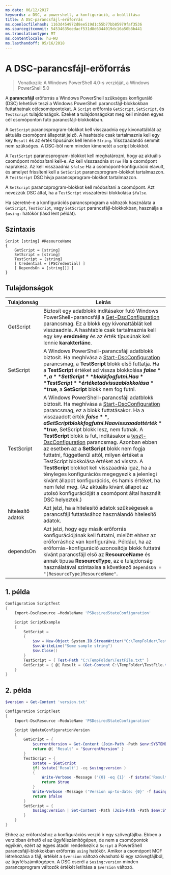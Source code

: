 ```yaml
---
ms.date: 06/12/2017
keywords: a DSC, a powershell, a konfiguráció, a beállítása
title: A DSC-parancsfájl-erőforrás
ms.openlocfilehash: 1163d454972d8ee519d1c55b77bb85979faf3536
ms.sourcegitcommit: 54534635eedacf531d8d6344019dc16a50b8b441
ms.translationtype: MT
ms.contentlocale: hu-HU
ms.lasthandoff: 05/16/2018
---
```

# <a name="dsc-script-resource"></a>A DSC-parancsfájl-erőforrás


> Vonatkozik: A Windows PowerShell 4.0-s verzióját, a Windows PowerShell 5.0

A **parancsfájl** erőforrás a Windows PowerShell szükséges konfiguráló (DSC) lehetővé teszi a Windows PowerShell parancsfájl-blokkokban futtathatnak célcsomópontokat. A `Script` erőforrás `GetScript`, `SetScript`, és `TestScript` tulajdonságok. Ezeket a tulajdonságokat meg kell minden egyes cél csomóponton futó parancsfájl-blokkokban.

A `GetScript` parancsprogram-blokkot kell visszaadnia egy kivonattáblát az aktuális csomópont állapotát jelző. A hashtable csak tartalmaznia kell egy key `Result` és az érték típusúnak kell lennie `String`. Visszaadandó semmit nem szükséges. A DSC-ből nem minden kimenetét a script blokkból.

A `TestScript` parancsprogram-blokkot kell meghatározni, hogy az aktuális csomópont módosítani kell-e. Az kell visszaadnia `$true` Ha a csomópont naprakész. Az kell visszaadnia `$false` Ha a csomópont-konfiguráció elavult, és amelyet frissíteni kell a `SetScript` parancsprogram-blokkot tartalmazzon. A `TestScript` DSC hívja parancsprogram-blokkot tartalmazzon.

A `SetScript` parancsprogram-blokkot kell módosítani a csomópont. Azt nevezzük DSC által, ha a `TestScript` visszatérési blokkolása `$false`.

Ha szeretné-e a konfigurációs parancsprogram a változók használata a `GetScript`, `TestScript`, vagy `SetScript` parancsfájl-blokkokban, használja a `$using:` hatókör (lásd lent példát).


## <a name="syntax"></a>Szintaxis

```
Script [string] #ResourceName
{
    GetScript = [string]
    SetScript = [string]
    TestScript = [string]
    [ Credential = [PSCredential] ]
    [ DependsOn = [string[]] ]
}
```

## <a name="properties"></a>Tulajdonságok

|  Tulajdonság  |  Leírás   |
|---|---|
| GetScript| Biztosít egy adatblokk indításakor futó Windows PowerShell-parancsfájl a [Get-DscConfiguration](https://technet.microsoft.com/library/dn407379.aspx) parancsmag. Ez a blokk egy kivonattáblát kell visszaadnia. A hashtable csak tartalmaznia kell egy key **eredmény** és az érték típusúnak kell lennie **karakterlánc**.|
| SetScript| A Windows PowerShell-parancsfájl adatblokk biztosít. Ha meghívása a [Start-DscConfiguration](https://technet.microsoft.com/library/dn521623.aspx) parancsmag, a **TestScript** blokk első futtatja. Ha a **TestScript** értéket ad vissza blokkolása **$false**, a **SetScript** blokk fog futni. Ha a **TestScript** értéket ad vissza blokkolása **$true**, a **SetScript** blokk nem fog futni.|
| TestScript| A Windows PowerShell-parancsfájl adatblokk biztosít. Ha meghívása a [Start-DscConfiguration](https://technet.microsoft.com/library/dn521623.aspx) parancsmag, ez a blokk futtatásakor. Ha a visszaadott érték **$false**, a SetScript blokk fog futni. Ha a visszaadott érték **$true**, SetScript blokk lesz, nem futnak. A **TestScript** blokk is fut, indításakor a [teszt-DscConfiguration](https://technet.microsoft.com/en-us/library/dn407382.aspx) parancsmag. Azonban ebben az esetben az a **SetScript** blokk nem fogja futtatni, függetlenül attól, milyen értéket a TestScript blokkolása értéket ad vissza. A **TestScript** blokkot kell visszaadnia igaz, ha a tényleges konfigurációs megegyezik a jelenlegi kívánt állapot konfigurációs, és hamis értéket, ha nem felel meg. (Az aktuális kívánt állapot az utolsó konfigurációját a csomópont által használt DSC helyeztek.)|
| hitelesítő adatok| Azt jelzi, ha a hitelesítő adatok szükségesek a parancsfájl futtatásához használandó hitelesítő adatok.|
| dependsOn| Azt jelzi, hogy egy másik erőforrás konfigurációjának kell futtatni, mielőtt ehhez az erőforráshoz van konfigurálva. Például, ha az erőforrás-konfiguráció azonosítója blokk futtatni kívánt parancsfájl első az **ResourceName** és annak típusa **ResourceType**, az e tulajdonság használatával szintaxisa a következő `DependsOn = "[ResourceType]ResourceName"`.

## <a name="example-1"></a>1. példa
```powershell
Configuration ScriptTest
{
    Import-DscResource –ModuleName 'PSDesiredStateConfiguration'

    Script ScriptExample
    {
        SetScript =
        {
            $sw = New-Object System.IO.StreamWriter("C:\TempFolder\TestFile.txt")
            $sw.WriteLine("Some sample string")
            $sw.Close()
        }
        TestScript = { Test-Path "C:\TempFolder\TestFile.txt" }
        GetScript = { @{ Result = (Get-Content C:\TempFolder\TestFile.txt) } }
    }
}
```

## <a name="example-2"></a>2. példa
```powershell
$version = Get-Content 'version.txt'

Configuration ScriptTest
{
    Import-DscResource –ModuleName 'PSDesiredStateConfiguration'

    Script UpdateConfigurationVersion
    {
        GetScript = {
            $currentVersion = Get-Content (Join-Path -Path $env:SYSTEMDRIVE -ChildPath 'version.txt')
            return @{ 'Result' = "$currentVersion" }
        }
        TestScript = {
            $state = $GetScript
            if( $state['Result'] -eq $using:version )
            {
                Write-Verbose -Message ('{0} -eq {1}' -f $state['Result'],$using:version)
                return $true
            }
            Write-Verbose -Message ('Version up-to-date: {0}' -f $using:version)
            return $false
        }
        SetScript = {
            $using:version | Set-Content -Path (Join-Path -Path $env:SYSTEMDRIVE -ChildPath 'version.txt')
        }
    }
}
```

Ehhez az erőforráshoz a konfigurációs verzió ír egy szövegfájlba. Ebben a verzióban érhető el az ügyfélszámítógépen, de nem a csomópontok egyikén, ezért az egyes átadni rendelkezik a `Script` a PowerShell parancsfájl-blokkokban erőforrás `using` hatókör. Amikor a csomópont MOF létrehozása a fájl, értékét a `$version` változó olvasható ki egy szövegfájlból, az ügyfélszámítógépen. A DSC cserél a `$using:version` minden parancsprogram változók értékét letiltása a `$version` változó.